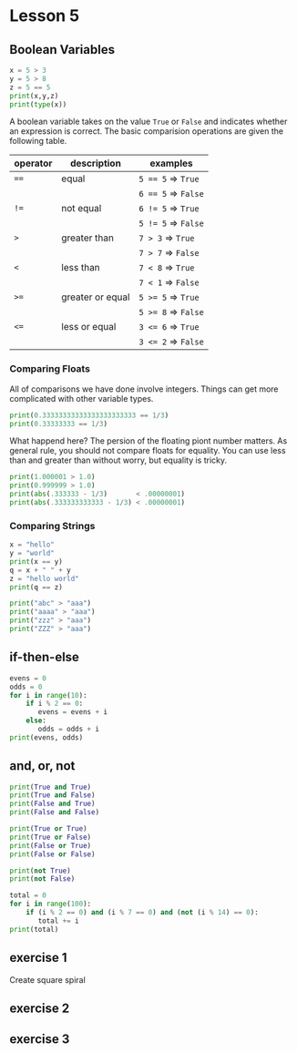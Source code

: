 # Lesson 5

## Boolean Variables

```python
x = 5 > 3
y = 5 > 8
z = 5 == 5
print(x,y,z)
print(type(x))
```

A boolean variable takes on the value `True` or `False` and 
indicates whether an expression is correct.  The basic 
comparision operations are given the following table. 

| operator | description      | examples            |
| ---------| ---------------- | -----------------   |
| `==`     | equal            | `5 == 5` => `True`  |
|          |                  | `6 == 5` => `False` |
| `!=`     | not equal        | `6 != 5` => `True`  |
|          |                  | `5 != 5` => `False` |
| `>`      | greater than     | `7 > 3` => `True`   |
|          |                  | `7 > 7` => `False`  |
| `<`      | less than        | `7 < 8` => `True`   |
|          |                  | `7 < 1` => `False`  |
| `>=`     | greater or equal | `5 >= 5` => `True`  |
|          |                  | `5 >= 8` => `False` |
| `<=`     | less or equal    | `3 <= 6` => `True`  |
|          |                  | `3 <= 2` => `False` |

### Comparing Floats

All of comparisons we have done involve integers.  Things can get 
more complicated with other variable types.  

```python
print(0.33333333333333333333333 == 1/3)
print(0.33333333 == 1/3)
```

What happend here?  The persion of the floating piont number
matters.  As general rule, you should not compare floats for 
equality.  You can use less than and greater than without 
worry, but equality is tricky.  

```python
print(1.000001 > 1.0)
print(0.999999 > 1.0)
print(abs(.333333 - 1/3)       < .00000001)
print(abs(.333333333333 - 1/3) < .00000001)
```

### Comparing Strings

```python
x = "hello"
y = "world"
print(x == y)
q = x + " " + y
z = "hello world"
print(q == z)
```

```python
print("abc" > "aaa")
print("aaaa" > "aaa")
print("zzz" > "aaa")
print("ZZZ" > "aaa")
```
## if-then-else

```python
evens = 0
odds = 0
for i in range(10):
    if i % 2 == 0:
       evens = evens + i
    else:
       odds = odds + i
print(evens, odds)
```

## and, or, not

```python
print(True and True)
print(True and False)
print(False and True)
print(False and False)
```

```python
print(True or True)
print(True or False)
print(False or True)
print(False or False)
```

```python
print(not True)
print(not False)
```

```python
total = 0
for i in range(100):
    if (i % 2 == 0) and (i % 7 == 0) and (not (i % 14) == 0):
       total += i
print(total)
```

## exercise 1 

Create square spiral

## exercise 2

## exercise 3



